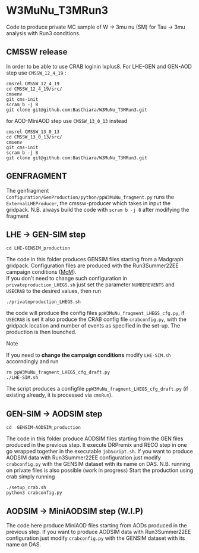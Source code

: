 # W3MuNu_T3MRun3
Code to produce private MC sample of W -> 3mu nu (SM) for Tau -> 3mu analysis with Run3 conditions.
## CMSSW release
In order to be able to use CRAB loginin lxplus8.
For LHE-GEN and GEN-AOD step use `CMSSW_12_4_19` :
```
cmsrel CMSSW_12_4_19
cd CMSSW_12_4_19/src/
cmsenv
git cms-init
scram b -j 8
git clone git@github.com:BasChiara/W3MuNu_T3MRun3.git
```
for AOD-MiniAOD step use `CMSSW_13_0_13` instead
```
cmsrel CMSSW_13_0_13 
cd CMSSW_13_0_13/src/
cmsenv
git cms-init
scram b -j 8
git clone git@github.com:BasChiara/W3MuNu_T3MRun3.git
```
## GENFRAGMENT
The genfragment `Configuration/GenProduction/python/ppW3MuNu_fragment.py` runs the `ExternalLHEProducer`, the cmssw-producer which takes in input the gridpack.
N.B. always build the code with `scram b -j 8` after modifying the fragment

## LHE -> GEN-SIM step
```
cd LHE-GENSIM_production
```
The code in this folder produces GENSIM files starting from a Madgraph gridpack.
Configuration files are produced with the Run3Summer22EE campaign conditions ([McM](https://cms-pdmv-prod.web.cern.ch/mcm/requests?dataset_name=WtoTauNu_Tauto3Mu_TuneCP5_13p6TeV_pythia8&page=0&shown=127)).\
If you don't need to change such configuration in `privateproduction_LHEGS.sh` just set the parameter `NUMBEREVENTS` and `USECRAB` to the desired values, then run
```
./privateproduction_LHEGS.sh
```
the code will produce the config files `ppW3MuNu_fragment_LHEGS_cfg.py`, if `USECRAB` is set it also produce the CRAB config file `crabconfig.py`, with the gridpack location and number of events as specified in the set-up. The production is then lounched.
> [!NOTE]
>If you need to **change the campaign conditions** modify `LHE-SIM.sh` accorndingly and run
>```
>rm ppW3MuNu_fragment_LHEGS_cfg_draft.py
>./LHE-SIM.sh
>```
>The script produces a configfile `ppW3MuNu_fragment_LHEGS_cfg_draft.py` (if existing already, it is processed via `cmsRun`).
## GEN-SIM -> AODSIM step
```
cd  GENSIM-AODSIM_production
```
The code in this folder produce AODSIM files starting from the GEN files produced in the previous step. It execute DRPremix and RECO step in one go wrapped together in the executable `jobScript.sh`.
If you want to produce AODSIM data with Run3Summer22EE configuration just modify `crabconfig.py` with the GENSIM dataset with its name on DAS.
N.B. running on private files is also possible (work in progress)
Start the production using crab simply running
```
./setup_crab.sh
python3 crabconfig.py
```
## AODSIM -> MiniAODSIM step (W.I.P)
The code here produce MiniAOD files starting from AODs produced in the previous step.
If you want to produce AODSIM data with Run3Summer22EE configuration just modify `crabconfig.py` with the GENSIM dataset with its name on DAS.


